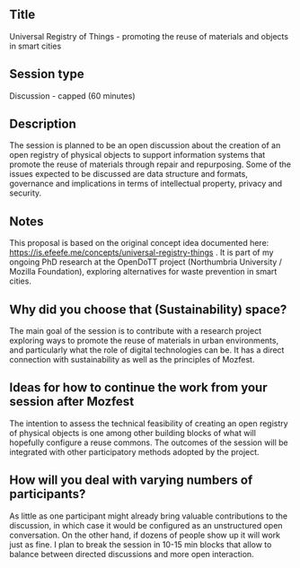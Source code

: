 ## Title

Universal Registry of Things - promoting the reuse of materials and objects in smart cities

## Session type

Discussion - capped (60 minutes)

## Description

The session is planned to be an open discussion about the creation of an open registry of physical objects to support information systems that promote the reuse of materials through repair and repurposing. Some of the issues expected to be discussed are data structure and formats, governance and implications in terms of intellectual property, privacy and security.

## Notes

This proposal is based on the original concept idea documented here:
https://is.efeefe.me/concepts/universal-registry-things . It is part of my ongoing PhD research at the OpenDoTT project (Northumbria University / Mozilla Foundation), exploring alternatives for waste prevention in smart cities.

## Why did you choose that (Sustainability) space?

The main goal of the session is to contribute with a research project exploring ways to promote the reuse of materials in urban environments, and particularly what the role of digital technologies can be. It has a direct connection with sustainability as well as the principles of Mozfest.

## Ideas for how to continue the work from your session after Mozfest

The intention to assess the technical feasibility of creating an open registry of physical objects is one among other building blocks of what will hopefully configure a reuse commons. The outcomes of the session will be integrated with other participatory methods adopted by the project.

## How will you deal with varying numbers of participants?

As little as one participant might already bring valuable contributions to the discussion, in which case it would be configured as an unstructured open conversation. On the other hand, if dozens of people show up it will work just as fine. I plan to break the session in 10-15 min blocks that allow to balance between directed discussions and more open interaction.

